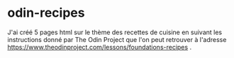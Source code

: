 # odin-recipes

J'ai créé 5 pages html sur le thème des recettes de cuisine en suivant les instructions donné par The Odin Project que l'on peut retrouver à l'adresse https://www.theodinproject.com/lessons/foundations-recipes .